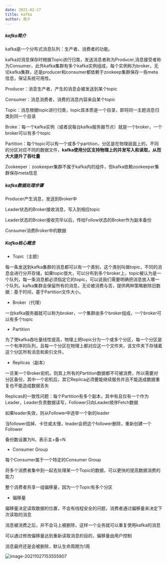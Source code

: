 ```yaml
---
date: 2021-02-17
title: kafka
author: 南夕
---
```




##### kafka简介

kafka是一个分布式消息队列：生产者、消费者的功能。  

kafka对消息保存时根据Topic进行归类，发送消息者称为Producer,消息接受者称为Consumer，此外kafka集群有多个kafka实例组成，每个实例称为broker，无论kafka集群，还是producer和consumer都依赖于zookeep集群保存一些meta信息，保证系统可用性。

Producer：消息生产者，产生的消息会被发送到某个topic

Consumer：消息消费者，消费的消息内容来自某个topic

Topic：消息根据topic进行归类，topic其本质是一个目录，即将同一主题消息归类到同一个目录

Broke：每一个kafka实例（或者说每台kafka服务器节点）就是一个broker，一个broker可以有多个topic

Partition：每个topic可以有一个或多个partition，分区是在物理层面上的，不同的分区对应不同的数据文件，**kafka使用分区支持物理上的并发写入和读取，从而大大提升了吞吐量**

  Zookeeper：zookeeper集群不属于kafka内的组件，但kafka依赖zookeeper集群保存meta信息

#####   kafka数据处理步骤

Producer产生消息，发送到Broker中

Leader状态的Broker接收消息，写入到相应topic

Leader状态的Broker接收完毕以后，传给Follow状态的Broker作为副本备份

Consumer消费Broker中的数据

##### Kafka核心概念

- Topic（主题）

每一条发送到kafka集群的消息都可以有一个类别，这个类别叫做topic，不同的消息会进行分开存储，如果topic很大，可以分布到多个broker上，topic被认为是一个队列，每一条消息都必须指定它的topic，可以说我们需要明确把消息放入哪一个队列。kafka集群会保留所有的消息，无论被消费与否，提供两种策略删除旧数据：基于时间，基于Partition文件大小。

- Broker（代理）

一台kafka服务器就可以称为broker，一个集群由多个broker组成，一个broker可以有多个topic

- Partition

为了使kafka吞吐量线性提高，物理上把topic分为一个或多个分区，每一个分区是一个有序的队列，且每一个分区在物理上都对应这一个文件夹，该文件夹下存储着这个分区所有消息和索引文件。

- Replicas（副本）

一旦某一个Broker宕机，则其上所有的Partition数据都不可被消费，所以需要对分区备份，其中一个宕机后，其它Replica必须要能继续服务并且不能造成数据重复也不能造成数据丢失

Replicas的一致性问题：每个Partition有多个副本，其中有且仅有一个作为Leader，Leader负责数据读写，Follower只向Leader顺序Fetch数据

如果leader失效，则从Follower中选举一个新的leader

当follower挂掉、卡住或太慢，leader会把这个follower删除，重新创建一个Follower

备份数设置为N，表示主+备=N

- Consumer Group

每个Consumer属于一个特定的Consumer Group

将多个消费者集中到一起去处理某一个Topic的数据，可以更快的提高数据消费的能力

整个消费者共享一组偏移量，因为一个Topic有多个分区

- 偏移量

偏移量决定读取数据的位置，不会有线程安全的问题，消费者通过偏移量来决定下次读取的消息

消息被消费之后，并不会马上被删除，这样一个业务就可以重复使用kafka的消息

可以通过修改偏移量达到重新读取消息的目的，偏移量由用户控制

消息最终还是会被删除，默认生命周期为1周



![image-20211027153555807](https://cdn.jsdelivr.net/gh/nanxi1234/nanxi1234.github.io/image/2021/20211027153603.png)









